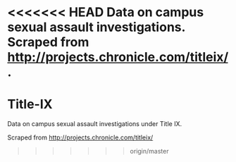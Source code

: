 <<<<<<< HEAD
Data on campus sexual assault investigations. 
Scraped from http://projects.chronicle.com/titleix/.
=======
# Title-IX
Data on campus sexual assault investigations under Title IX.

Scraped from http://projects.chronicle.com/titleix/
>>>>>>> origin/master
